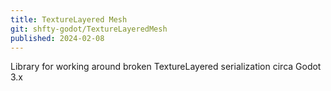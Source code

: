 ```yaml
---
title: TextureLayered Mesh
git: shfty-godot/TextureLayeredMesh
published: 2024-02-08
---
```


Library for working around broken TextureLayered serialization circa Godot 3.x

